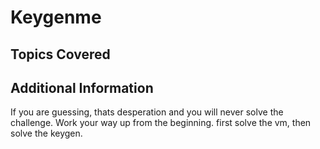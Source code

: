 # Keygenme

## Topics Covered

## Additional Information
If you are guessing, thats desperation and you will never solve the challenge. Work your way up from the beginning. first solve the vm, then solve the keygen.
